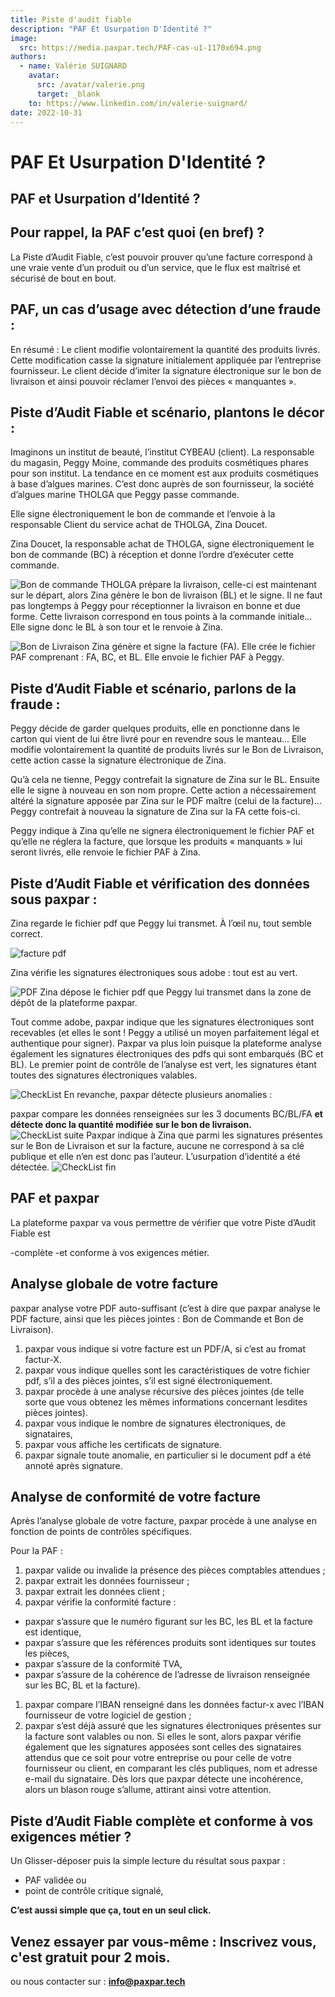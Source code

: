 ```yaml
---
title: Piste d'audit fiable
description: "PAF Et Usurpation D'Identité ?"
image:
  src: https://media.paxpar.tech/PAF-cas-u1-1170x694.png
authors:
  - name: Valérie SUIGNARD
    avatar:
      src: /avatar/valerie.png
      target: _blank
    to: https://www.linkedin.com/in/valerie-suignard/
date: 2022-10-31
---
```


# PAF Et Usurpation D'Identité ?

## PAF et Usurpation d’Identité ?
 
## Pour rappel, la PAF c’est quoi (en bref) ?
La Piste d’Audit Fiable, c’est pouvoir prouver qu’une facture correspond à une vraie vente d’un produit ou d’un service, que le flux est maîtrisé et sécurisé de bout en bout.

 
## PAF, un cas d’usage avec détection d’une fraude :
En résumé : Le client modifie volontairement la quantité des produits livrés. Cette modification casse la signature initialement appliquée par l’entreprise fournisseur. Le client décide d’imiter la signature électronique sur le bon de livraison et ainsi pouvoir réclamer l’envoi des pièces « manquantes ».

 
## Piste d’Audit Fiable et scénario, plantons le décor :
Imaginons un institut de beauté, l’institut CYBEAU (client). La responsable du magasin, Peggy Moine, commande des produits cosmétiques phares pour son institut. La tendance en ce moment est aux produits cosmétiques à base d’algues marines. C’est donc auprès de son fournisseur, la société d’algues marine THOLGA que Peggy passe commande.

Elle signe électroniquement le bon de commande et l’envoie à la responsable Client du service achat de THOLGA, Zina Doucet.

Zina Doucet, la responsable achat de THOLGA, signe électroniquement le bon de commande (BC) à réception et donne l’ordre d’exécuter cette commande.

![Bon de commande](https://paxpar.tech/site/wp-content/uploads/2022/10/1201d-BC_peggy-zina-509x694.png)
THOLGA prépare la livraison, celle-ci est maintenant sur le départ, alors Zina génère le bon de livraison (BL) et le signe. Il ne faut pas longtemps à Peggy pour réceptionner la livraison en bonne et due forme. Cette livraison correspond en tous points à la commande initiale… Elle signe donc le BL à son tour et le renvoie à Zina.

![Bon de Livraison](https://paxpar.tech/site/wp-content/uploads/2022/10/1201d-BL_zina-peggy-507x694.png)
Zina génère et signe la facture (FA). Elle crée le fichier PAF comprenant : FA, BC, et BL. Elle envoie le fichier PAF à Peggy.

## Piste d’Audit Fiable et scénario, parlons de la fraude :
Peggy décide de garder quelques produits, elle en ponctionne dans le carton qui vient de lui être livré pour en revendre sous le manteau… Elle modifie volontairement la quantité de produits livrés sur le Bon de Livraison, cette action casse la signature électronique de Zina.

Qu’à cela ne tienne, Peggy contrefait la signature de Zina sur le BL. Ensuite elle le signe à nouveau en son nom propre. Cette action a nécessairement altéré la signature apposée par Zina sur le PDF maître (celui de la facture)… Peggy contrefait à nouveau la signature de Zina sur la FA cette fois-ci.

Peggy indique à Zina qu’elle ne signera électroniquement le fichier PAF et qu’elle ne réglera la facture, que lorsque les produits « manquants » lui seront livrés, elle renvoie le fichier PAF à Zina.

 
## Piste d’Audit Fiable et vérification des données sous paxpar :
 
Zina regarde le fichier pdf que Peggy lui transmet. À l’œil nu, tout semble correct.

![facture pdf](https://paxpar.tech/site/wp-content/uploads/2022/10/1201b_1201d_comparaison.png)

Zina vérifie les signatures électroniques sous adobe : tout est au vert.

![PDF](https://paxpar.tech/site/wp-content/uploads/2022/11/1201d_signature-usurpee-verte-dans-adobe-1100x694.png)
Zina dépose le fichier pdf que Peggy lui transmet dans la zone de dépôt de la plateforme paxpar.

Tout comme adobe, paxpar indique que les signatures électroniques sont recevables (et elles le sont ! Peggy a utilisé un moyen parfaitement légal et authentique pour signer). Paxpar va plus loin puisque la plateforme analyse également les signatures électroniques des pdfs qui sont embarqués (BC et BL). Le premier point de contrôle de l’analyse est vert, les signatures étant toutes des signatures électroniques valables.

![CheckList](https://paxpar.tech/site/wp-content/uploads/2022/10/1201d-module1_signature-OK-1100x694.png)
En revanche, paxpar détecte plusieurs anomalies :

paxpar compare les données renseignées sur les 3 documents BC/BL/FA **et détecte donc la quantité modifiée sur le bon de livraison.**
![CheckList suite](https://paxpar.tech/site/wp-content/uploads/2022/10/1201d_qte-modif-detectee-1100x694.png)
Paxpar indique à Zina que parmi les signatures présentes sur le Bon de Livraison et sur la facture, aucune ne correspond à sa clé publique et elle n’en est donc pas l’auteur. L’usurpation d’identité a été détectée.
![CheckList fin](https://paxpar.tech/site/wp-content/uploads/2022/10/1201d_usurp-signature-detectee.png)

## PAF et paxpar
La plateforme paxpar va vous permettre de vérifier que votre Piste d’Audit Fiable est

-complète
-et conforme à vos exigences métier.

## Analyse globale de votre facture
paxpar analyse votre PDF auto-suffisant (c’est à dire que paxpar analyse le PDF facture, ainsi que les pièces jointes : Bon de Commande et Bon de Livraison).

1. paxpar vous indique si votre facture est un PDF/A, si c’est au fromat factur-X.
1. paxpar vous indique quelles sont les caractéristiques de votre fichier pdf, s’il a des pièces jointes, s’il est signé électroniquement.
1. paxpar procède à une analyse récursive des pièces jointes (de telle sorte que vous obtenez les mêmes informations concernant lesdites pièces jointes).
1. paxpar vous indique le nombre de signatures électroniques, de signataires,
1. paxpar vous affiche les certificats de signature.
1. paxpar signale toute anomalie, en particulier si le document pdf a été annoté après signature.

## Analyse de conformité de votre facture
Après l’analyse globale de votre facture, paxpar procède à une analyse en fonction de points de contrôles spécifiques.

Pour la PAF :

1. paxpar valide ou invalide la présence des pièces comptables attendues ;
1. paxpar extrait les données fournisseur ;
1. paxpar extrait les données client ;
1. paxpar vérifie la conformité facture :
- paxpar s’assure que le numéro figurant sur les BC, les BL et la facture est identique,
- paxpar s’assure que les références produits sont identiques sur toutes les pièces,
- paxpar s’assure de la conformité TVA,
- paxpar s’assure de la cohérence de l’adresse de livraison renseignée sur les BC, BL et la facture).
1. paxpar compare l’IBAN renseigné dans les données factur-x avec l’IBAN fournisseur de votre logiciel de gestion ;
1. paxpar s’est déjà assuré que les signatures électroniques présentes sur la facture sont valables ou non. Si elles le sont, alors paxpar vérifie également que les signatures apposées sont celles des signataires attendus que ce soit pour votre entreprise ou pour celle de votre fournisseur ou client, en comparant les clés publiques, nom et adresse e-mail du signataire.
Dès lors que paxpar détecte une incohérence, alors un blason rouge s’allume, attirant ainsi votre attention.

## Piste d’Audit Fiable complète et conforme à vos exigences métier ?
Un Glisser-déposer puis la simple lecture du résultat sous paxpar :

- PAF validée ou
- point de contrôle critique signalé,

**C’est aussi simple que ça, tout en un seul click.**

## Venez essayer par vous-même : Inscrivez vous, c'est gratuit pour 2 mois.

ou nous contacter sur : **info@paxpar.tech**